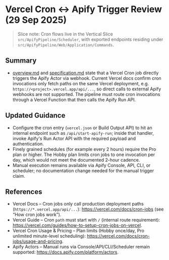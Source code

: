 # Vercel Cron ↔ Apify Trigger Review (29 Sep 2025)

> Slice note: Cron flows live in the Vertical Slice `src/ApifyPipeline/Scheduler`, with exported endpoints residing under `src/ApifyPipeline/Web/Application/Commands`.

## Summary
- [overview.md](file:///home/prinova/CodeProjects/agent-vibes/docs/apify-pipeline/overview.md#L6-L8) and [specification.md](file:///home/prinova/CodeProjects/agent-vibes/docs/apify-pipeline/specification.md#L16-L18) state that a Vercel Cron job directly triggers the Apify Actor via webhook. Current Vercel docs confirm cron invocations only fetch paths on the same Vercel deployment, e.g. `https://<project>.vercel.app/api/...`, so direct calls to external Apify webhooks are not supported. The pipeline must route cron invocations through a Vercel Function that then calls the Apify Run API.

## Updated Guidance
- Configure the cron entry (`vercel.json` or Build Output API) to hit an internal endpoint such as `/api/start-apify-run`; inside that handler, invoke Apify's Run Actor API with the required payload and authentication.
- Finely grained schedules (for example every 2 hours) require the Pro plan or higher. The Hobby plan limits cron jobs to one invocation per day, which would not meet the documented 2-hour cadence.
- Manual execution remains available via Apify Console, API, CLI, or scheduler; no documentation change needed for the manual trigger claim.

## References
- Vercel Docs – Cron jobs only call production deployment paths (`https://*.vercel.app/api/...`): https://vercel.com/docs/cron-jobs (see “How cron jobs work”).
- Vercel Guide – Cron `path` must start with `/` (internal route requirement): https://vercel.com/guides/how-to-setup-cron-jobs-on-vercel.
- Vercel Cron Usage & Pricing – Plan limits (Hobby once/day, Pro unlimited minute-level scheduling): https://vercel.com/docs/cron-jobs/usage-and-pricing.
- Apify Actors – Manual runs via Console/API/CLI/Scheduler remain supported: https://docs.apify.com/platform/actors.
